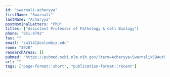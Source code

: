 ```yaml
---
id: "swarnali-acharyya"
firstName: "Swarnali"
lastName: "Acharyya"
postNominalLetters: "PhD"
titles: ["Assistant Professor of Pathology & Cell Biology"]
phone: "851-4792"
fax: ""
email: "sa3141@columbia.edu"
room: "402B"
researchAreas: []
pubmed: "https://pubmed.ncbi.nlm.nih.gov/?term=Acharyya+Swarnali%5BAuthor%5D&sort=pubdate"
url: ""
tags: ["page-format::short", "publication-format::recent"]
---
```


